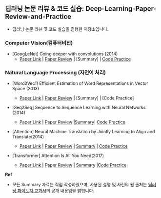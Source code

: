 ## 딥러닝 논문 리뷰 &amp; 코드 실습: Deep-Learning-Paper-Review-and-Practice
- 딥러닝 논문 리뷰 및 코드 실습을 진행한 저장소입니다.

### **Computer Vision(컴퓨터비전)**

- [GoogLeNet] Going deeper with convolutions (2014)
  - [Paper Link](https://arxiv.org/abs/1409.4842) | [Paper Review](https://deep-learning-paper-review-and-practice.notion.site/GoogleNet-Going-deeper-with-convolutions-1a5ab43529d980cf904fc72b9b4b11c8?source=copy_link) | [Summary] | [Code Practice](code_practice/GoogLeNet.ipynb)



### **Natural Language Processing (자연어 처리)**
- [Word2Vec1] Efficient Estimation of Word Representations in Vector Space (2013)
  - [Paper Link](https://arxiv.org/abs/1301.3781) | [Paper Review](https://deep-learning-paper-review-and-practice.notion.site/Word2Vec-1-Efficient-Estimation-of-Word-Representations-in-Vector-Space-20aab43529d98061ab00edd5a863a81d?source=copy_link) | [Summary] | [Code Practice]

- [Seq2Seq] Sequence to Sequence Learning with Neural Networks (2014)
  - [Paper Link](https://arxiv.org/abs/1409.3215) | [Paper Review](https://deep-learning-paper-review-and-practice.notion.site/Seq2Seq-Sequence-to-Sequence-Learning-with-Neural-Networks-229ab43529d9807ea187f49b4f733012?source=copy_link) |[Summary](summary_pdf/2025-07-03-Sequence‑to‑Sequence.pdf)| [Code Practice](code_practice/Sequence_to_Sequence_with_LSTM.ipynb)

- [Attention] Neural Machine Translation by Jointly Learning to Align and Translate(2014)
  - [Paper Link](https://arxiv.org/abs/1409.0473) | [Paper Review](https://deep-learning-paper-review-and-practice.notion.site/Attention-Neural-Machine-Translation-by-Jointly-Learning-to-Align-and-Translate-229ab43529d980ae9800ff2f150c21b3?source=copy_link) | [Summary](summary_pdf/2025-07-04-Attention-Mechanism.pdf) | [Code Practice]()

- [Transformer] Attention Is All You Need(2017)
  - [Paper Link](https://arxiv.org/abs/1706.03762) | [Paper Review](https://deep-learning-paper-review-and-practice.notion.site/Transformer-Attention-Is-All-You-Need-228ab43529d9801ca912da8d7aa52e77?source=copy_link) | [Summary](summary_pdf/2025-07-05-Transformer.pdf)  |[Code Practice]()

**Ref**
- 모든 Summary 자료는 직접 작성하였으며, 사용된 설명 및 사진의 원 출처는 [딥러닝 파이토치 교과서](https://wikidocs.net/book/2788)의 공개 내용임을 밝힙니다.

